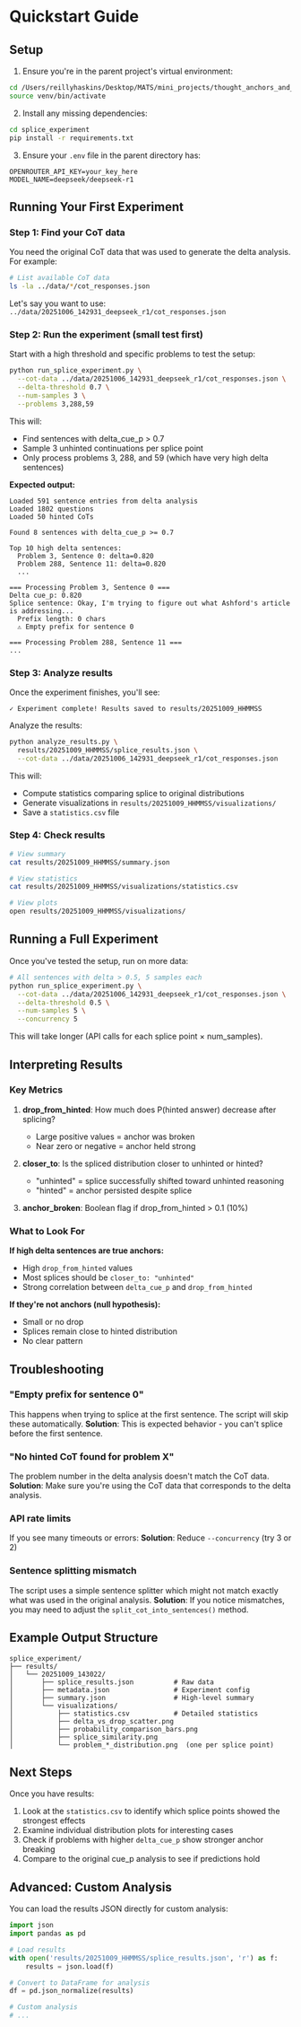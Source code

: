 # Quickstart Guide

## Setup

1. Ensure you're in the parent project's virtual environment:
```bash
cd /Users/reillyhaskins/Desktop/MATS/mini_projects/thought_anchors_and_unfaithful_CoT
source venv/bin/activate
```

2. Install any missing dependencies:
```bash
cd splice_experiment
pip install -r requirements.txt
```

3. Ensure your `.env` file in the parent directory has:
```
OPENROUTER_API_KEY=your_key_here
MODEL_NAME=deepseek/deepseek-r1
```

## Running Your First Experiment

### Step 1: Find your CoT data

You need the original CoT data that was used to generate the delta analysis. For example:
```bash
# List available CoT data
ls -la ../data/*/cot_responses.json
```

Let's say you want to use: `../data/20251006_142931_deepseek_r1/cot_responses.json`

### Step 2: Run the experiment (small test first)

Start with a high threshold and specific problems to test the setup:

```bash
python run_splice_experiment.py \
  --cot-data ../data/20251006_142931_deepseek_r1/cot_responses.json \
  --delta-threshold 0.7 \
  --num-samples 3 \
  --problems 3,288,59
```

This will:
- Find sentences with delta_cue_p > 0.7
- Sample 3 unhinted continuations per splice point
- Only process problems 3, 288, and 59 (which have very high delta sentences)

**Expected output:**
```
Loaded 591 sentence entries from delta analysis
Loaded 1802 questions
Loaded 50 hinted CoTs

Found 8 sentences with delta_cue_p >= 0.7

Top 10 high delta sentences:
  Problem 3, Sentence 0: delta=0.820
  Problem 288, Sentence 11: delta=0.820
  ...

=== Processing Problem 3, Sentence 0 ===
Delta cue_p: 0.820
Splice sentence: Okay, I'm trying to figure out what Ashford's article is addressing...
  Prefix length: 0 chars
  ⚠ Empty prefix for sentence 0

=== Processing Problem 288, Sentence 11 ===
...
```

### Step 3: Analyze results

Once the experiment finishes, you'll see:
```
✓ Experiment complete! Results saved to results/20251009_HHMMSS
```

Analyze the results:
```bash
python analyze_results.py \
  results/20251009_HHMMSS/splice_results.json \
  --cot-data ../data/20251006_142931_deepseek_r1/cot_responses.json
```

This will:
- Compute statistics comparing splice to original distributions
- Generate visualizations in `results/20251009_HHMMSS/visualizations/`
- Save a `statistics.csv` file

### Step 4: Check results

```bash
# View summary
cat results/20251009_HHMMSS/summary.json

# View statistics
cat results/20251009_HHMMSS/visualizations/statistics.csv

# View plots
open results/20251009_HHMMSS/visualizations/
```

## Running a Full Experiment

Once you've tested the setup, run on more data:

```bash
# All sentences with delta > 0.5, 5 samples each
python run_splice_experiment.py \
  --cot-data ../data/20251006_142931_deepseek_r1/cot_responses.json \
  --delta-threshold 0.5 \
  --num-samples 5 \
  --concurrency 5
```

This will take longer (API calls for each splice point × num_samples).

## Interpreting Results

### Key Metrics

1. **drop_from_hinted**: How much does P(hinted answer) decrease after splicing?
   - Large positive values = anchor was broken
   - Near zero or negative = anchor held strong

2. **closer_to**: Is the spliced distribution closer to unhinted or hinted?
   - "unhinted" = splice successfully shifted toward unhinted reasoning
   - "hinted" = anchor persisted despite splice

3. **anchor_broken**: Boolean flag if drop_from_hinted > 0.1 (10%)

### What to Look For

**If high delta sentences are true anchors:**
- High `drop_from_hinted` values
- Most splices should be `closer_to: "unhinted"`
- Strong correlation between `delta_cue_p` and `drop_from_hinted`

**If they're not anchors (null hypothesis):**
- Small or no drop
- Splices remain close to hinted distribution
- No clear pattern

## Troubleshooting

### "Empty prefix for sentence 0"
This happens when trying to splice at the first sentence. The script will skip these automatically.
**Solution**: This is expected behavior - you can't splice before the first sentence.

### "No hinted CoT found for problem X"
The problem number in the delta analysis doesn't match the CoT data.
**Solution**: Make sure you're using the CoT data that corresponds to the delta analysis.

### API rate limits
If you see many timeouts or errors:
**Solution**: Reduce `--concurrency` (try 3 or 2)

### Sentence splitting mismatch
The script uses a simple sentence splitter which might not match exactly what was used in the original analysis.
**Solution**: If you notice mismatches, you may need to adjust the `split_cot_into_sentences()` method.

## Example Output Structure

```
splice_experiment/
├── results/
│   └── 20251009_143022/
│       ├── splice_results.json          # Raw data
│       ├── metadata.json                # Experiment config
│       ├── summary.json                 # High-level summary
│       └── visualizations/
│           ├── statistics.csv           # Detailed statistics
│           ├── delta_vs_drop_scatter.png
│           ├── probability_comparison_bars.png
│           ├── splice_similarity.png
│           └── problem_*_distribution.png  (one per splice point)
```

## Next Steps

Once you have results:

1. Look at the `statistics.csv` to identify which splice points showed the strongest effects
2. Examine individual distribution plots for interesting cases
3. Check if problems with higher `delta_cue_p` show stronger anchor breaking
4. Compare to the original cue_p analysis to see if predictions hold

## Advanced: Custom Analysis

You can load the results JSON directly for custom analysis:

```python
import json
import pandas as pd

# Load results
with open('results/20251009_HHMMSS/splice_results.json', 'r') as f:
    results = json.load(f)

# Convert to DataFrame for analysis
df = pd.json_normalize(results)

# Custom analysis
# ...
```

